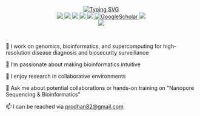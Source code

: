 <p align="center">
<a href="https://github.com/asadprodhan">
    <img src="https://readme-typing-svg.demolab.com?font=Georgia&size=18&duration=2000&pause=100&multiline=true&width=500&height=80&lines=Dr+Asad+Prodhan;Laboratory+Scientist+%7C+Adjunct+Senior+Lecturer+%7C+Mentor;Diagnostic+Bioinformatics+%7C+Data+Automation+%7C+HTS" alt="Typing SVG" />
</a>
<br/>

<a href="https://asadprodhan.github.io/">
    <img src="https://img.shields.io/badge/Website-red?style=flat-square">
</a> 
<a href="https://x.com/Asad_Prodhan">
    <img src="https://img.shields.io/badge/Twitter-blue?style=flat-square&logo=Twitter">
</a> 
<a href="https://asadprodhan.github.io/files/Asad_Prodhan_CV_10-07-2023.pdf">
    <img src="https://img.shields.io/badge/CV-yellow?style=flat-square&logo=adobe">
</a>  
<a href="https://www.linkedin.com/in/asadprodhan/">
    <img src="https://img.shields.io/badge/-Linkedin-blue?style=flat-square&logo=linkedin">
</a>
<a href="mailto:prodhan.82@gmail.com">
    <img src="https://img.shields.io/badge/-Email-red?style=flat-square&logo=gmail&logoColor=white">
</a>
<a href='https://scholar.google.com.au/citations?user=ZQzQadIAAAAJ&hl=en' target="_blank">
    <img alt='GoogleScholar' src='https://img.shields.io/badge/Scholar-100000?style=flat&logo=GoogleScholar&logoColor=white&&color=0181FF'>
</a>
<a href="https://orcid.org/0000-0002-1320-3486">
    <img src="https://img.shields.io/badge/ORCID-green?style=flat-square&logo=ORCID&logoColor=white">
</a>


<br/> 


<!-- <a href="https://github.com/asadprodhan">
    <img src="https://github-readme-stats.vercel.app/api?username=asadprodhan&show_icons=true&count_private=true&show_icons=true&hide_border=true&hide_title=true&card_width=300px&hide_rank=true&bg_color=00000000&theme=dracula">
</a> -->

<a href="https://github.com/asadprodhan">
    <img src="https://github-stats-alpha.vercel.app/api?username=asadprodhan&cc=22272e&tc=37BCF6&ic=fff&bc=0000">
</a>

</p>


<br/> 


🔭 I work on genomics, bioinformatics, and supercomputing for high-resolution disease diagnosis and biosecurity surveillance
  
🌱 I’m passionate about making bioinformatics intuitive
  
👯 I enjoy research in collaborative environments
  
💬 Ask me about potential collaborations or hands-on training on "Nanopore Sequencing & Bioinformatics"
  
📫 I can be reached via prodhan82@gmail.com
  

<br/> 


